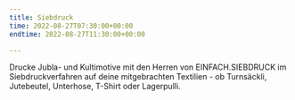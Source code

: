 ```yaml
---
title: Siebdruck
time: 2022-08-27T07:30:00+00:00
endtime: 2022-08-27T11:30:00+00:00

---
```

Drucke Jubla- und Kultimotive mit den Herren von EINFACH.SIEBDRUCK im Siebdruckverfahren auf deine mitgebrachten Textilien - ob Turnsäckli, Jutebeutel, Unterhose, T-Shirt oder Lagerpulli.